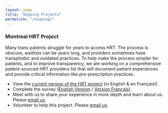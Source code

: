 ```yaml
---
layout: page
title: "Ongoing Projects"
permalink: "/ongoing/"
---
```


### Montreal HRT Project
Many trans patients struggle for years to access HRT. The process is obscure, waitlists can be years long, and  providers sometimes have transphobic and outdated practices. To help make the process simpler for patients, and to improve transparency, we are working on a comprehensive patient-sourced HRT providers list that will document patient experiences and provide critical information like pre-prescription practices.

- View the [current version of the HRT project](https://www.notion.so/Montreal-HRT-Project-Landing-Page-a810c700ea5a42b4842e70904224f25b) (in English & en Français!).
- Complete the survey ([English Version](https://docs.google.com/forms/d/e/1FAIpQLSehs2T8go-Od06pqdrHiz-mZp9HLIr7ag55DNgOh07PvQO0pQ/viewform) / [Version Français](https://docs.google.com/forms/d/e/1FAIpQLSc_1jSH4fMX7F6LKzMNVXEABRKp95M42BMJ7emeK6vsx9Hssw/viewform)).
- Meet with us to share your experience in more depth and learn about us. Please [email us](mailto:{{site.email}}).
- Volunteer to help this project. Please [email us](mailto:{{site.email}}).
